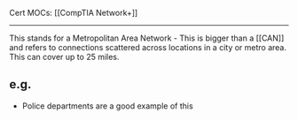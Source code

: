 Cert MOCs: [[CompTIA Network+]]

---
This stands for a Metropolitan Area Network - This is bigger than a [[CAN]] and refers to connections scattered across locations in a city or metro area. This can cover up to 25 miles.

## e.g.
- Police departments are a good example of this
